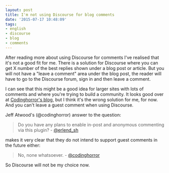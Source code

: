 ```yaml
---
layout: post
title: I'm not using Discourse for blog comments
date: '2015-07-17 10:48:09'
tags:
- english
- discourse
- blog
- comments
---
```


After reading more about using Discourse for comments I've realised that it's not a good fit for me. There is a solution for Discourse where you can get X number of the best replies shown under a blog post or article. But you will not have a "leave a comment" area under the blog post, the reader will have to go to the Discourse forum, sign in and then leave a comment.

I can see that this might be a good idea for larger sites with lots of comments and where you're trying to build a community. It looks good over at [Codinghorror's blog](http://blog.codinghorror.com/), but I think it's the wrong solution for me, for now. And you can't leave a guest comment when using Discourse.

Jeff Atwood's (@codinghorror) answer to the question:

> Do you have any plans to enable in-post and anonymous commenting via this plugin? - [@erlend_sh](https://meta.discourse.org/t/discourse-and-wordpress-integration/531/62)

makes it very clear that they do not intend to support guest comments in the future either:

> No, none whatsoever. - [@codinghorror]((https://meta.discourse.org/t/discourse-and-wordpress-integration/531/62))

So Discourse will not be my choice now.